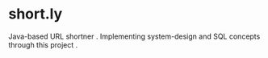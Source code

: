 # short.ly
Java-based URL shortner . Implementing system-design and SQL concepts through this project . 
